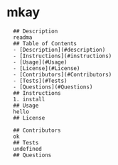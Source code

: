 # mkay
      ## Description
      readma
      ## Table of Contents
      - [Description](#description)
      - [Instructions](#instructions)
      - [Usage](#Usage)
      - [License](#License)
      - [Contributors](#Contributors)
      - [Tests](#Tests)
      - [Questions](#Questions)
      ## Instructions
      1. install
      ## Usage
      hello
      ## License

      ## Contributors
      ok
      ## Tests
      undefined
      ## Questions
